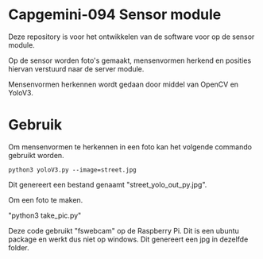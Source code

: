 # Capgemini-094 Sensor module
Deze repository is voor het ontwikkelen van de software voor op de sensor module.

Op de sensor worden foto's gemaakt, mensenvormen herkend en posities hiervan verstuurd naar de server module.

Mensenvormen herkennen wordt gedaan door middel van OpenCV en YoloV3.

# Gebruik

Om mensenvormen te herkennen in een foto kan het volgende commando gebruikt worden.


```
python3 yoloV3.py --image=street.jpg
```

Dit genereert een bestand genaamt "street_yolo_out_py.jpg".

Om een foto te maken.

"python3 take_pic.py"

Deze code gebruikt "fswebcam" op de Raspberry Pi. Dit is een ubuntu package en werkt dus niet op windows.
Dit genereert een jpg in dezelfde folder.